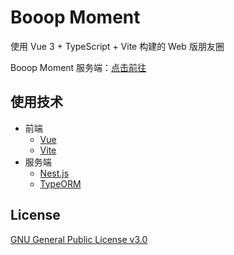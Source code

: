 # Booop Moment

使用 Vue 3 + TypeScript + Vite 构建的 Web 版朋友圈

Booop Moment 服务端：[点击前往](https://github.com/Edward-Brock/moment-server)

## 使用技术

- 前端
   - [Vue](https://vuejs.org/)
   - [Vite](https://vitejs.dev/)
- 服务端
   - [Nest.js](https://nestjs.com/)
   - [TypeORM](https://typeorm.io/)

## License
[GNU General Public License v3.0](https://github.com/Edward-Brock/moment/blob/main/LICENSE)